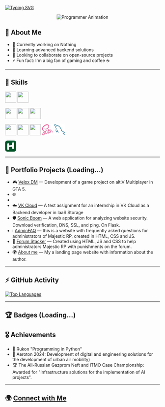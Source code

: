 [![Typing SVG](https://readme-typing-svg.demolab.com?font=Poppins&size=40&pause=1000&color=ffffff&vCenter=true&width=600&lines=👋+Hi%+My+name+is+Michael)](https://sh20raj.com)


<div align="center">
  <img height="300" src="https://i.gifer.com/1abF.gif" alt="Programmer Animation" />
</div>


## 🚀 About Me  
- 🔭 Currently working on Nothing  
- 🌱 Learning advanced backend solutions  
- 👯 Looking to collaborate on open-source projects  
- ⚡ Fun fact: I'm a big fan of gaming and coffee ☕

---

## 🔧 Skills

<p align="left">
<a href="https://www.python.org/" target="_blank" rel="noreferrer"><img src="https://raw.githubusercontent.com/danielcranney/readme-generator/main/public/icons/skills/python-colored.svg" width="36" height="36"/></a>
  
<a href="https://go.dev/" target="_blank" rel="noreferrer">
<img src="https://raw.githubusercontent.com/danielcranney/readme-generator/main/public/icons/skills/go-colored.svg" width="36" height="36"/></a>


<p align="left">
<a href="https://www.javascript.com/" target="_blank" rel="noreferrer" style="text-decoration: none;">
<img src="https://raw.githubusercontent.com/danielcranney/readme-generator/main/public/icons/skills/javascript-colored.svg" width="36" height="36"/></a>
  
<a href="https://www.typescriptlang.org/" target="_blank" rel="noreferrer" style="text-decoration: none;">
<img src="https://raw.githubusercontent.com/danielcranney/readme-generator/main/public/icons/skills/typescript-colored.svg" width="36" height="36"/></a>

<a href="https://nodejs.org/" target="_blank" rel="noreferrer" style="text-decoration: none;">
<img src="https://raw.githubusercontent.com/danielcranney/readme-generator/main/public/icons/skills/nodejs-colored.svg" width="36" height="36"/></a>

  
<p align="left">
<a href="https://vuejs.org/" target="_blank" rel="noreferrer" style="text-decoration: none;">
<img src="https://raw.githubusercontent.com/danielcranney/readme-generator/main/public/icons/skills/vuejs-colored.svg" width="36" height="36"/></a>

<a href="https://developer.mozilla.org/en-US/docs/Web/HTML" target="_blank" rel="noreferrer" style="text-decoration: none;">
<img src="https://raw.githubusercontent.com/danielcranney/readme-generator/main/public/icons/skills/html5-colored.svg" width="36" height="36"/></a>

<a href="https://developer.mozilla.org/en-US/docs/Web/CSS" target="_blank" rel="noreferrer" style="text-decoration: none;">
<img src="https://raw.githubusercontent.com/danielcranney/readme-generator/main/public/icons/skills/css3-colored.svg" width="36" height="36"/></a>

<a href="https://sharkcoder.com/tools/scss" target="_blank" rel="noreferrer" style="text-decoration: none;">
<img src="https://github.com/HouseMiv/PNG/blob/main/asset/Scss_Logo_Color.svg.png" width="36" height="36"/></a>

<a href="https://www.mysql.com/" target="_blank" rel="noreferrer" style="text-decoration: none; outline: none;">
<img src="https://raw.githubusercontent.com/devicons/devicon/master/icons/mysql/mysql-original.svg" width="36" height="36"/></a>


<p align="left">
<a href="https://www.autohotkey.com/" target="_blank" rel="noreferrer" style="text-decoration: none;">
<img src="https://github.com/HouseMiv/PNG/blob/main/asset/AH.png" width="36" height="36"/></a>
  
</p>


---

## 💼 Portfolio Projects (Loading...)
- 🎮 [Velox DM]() — Development of a game project on alt:V Multiplayer in GTA 5.
- 🌐
-
- ☁️ [VK Cloud](https://github.com/HouseMiv/test-vk) — A test assignment for an internship in VK Cloud as a Backend developer in IaaS Storage
- 🛡️ [Sonic Boom](https://github.com/HouseMiv/SonicBoom) — A web application for analyzing website security. Download verification, DNS, SSL, and ping. On Flask.
-  ℹ️  [AdminFAQ](https://github.com/HouseMiv/AdminFAQ) — this is a website with frequently asked questions for administrators of Majestic RP, created in HTML, CSS and JS.
- 🧮 [Forum Stacker](https://github.com/HouseMiv/MajeticHub-Forum) — Created using HTML, JS and CSS to help administrators Majestic RP with punishments on the forum.
- 🌍 [About me](https://housemiv.github.io/HouseMiv/) — My a landing page website with information about the author.
  
---

## ⚡ GitHub Activity  

<a href="https://github.com/HouseMiv" align="left">
  <img src="https://github-readme-stats.vercel.app/api/top-langs/?username=HouseMiv&langs_count=10&title_color=ffffff&text_color=ffffff&icon_color=ec4899&bg_color=181824&hide_border=true&locale=en&custom_title=Top%20%Languages" alt="Top Languages" />
</a>

---

## 🏆 Badges  (Loading...)





## 🎖 Achievements
- 🏅 Rukon "Programming in Python"
- 🥇 Aeroton 2024: Development of digital and engineering solutions for the development of urban air mobility)
- 🏆 The All-Russian Gazprom Neft and ITMO Case Championship: Awarded for "Infrastructure solutions for the implementation of AI projects".

---

## 🌍 [Connect with Me](https://housemiv.github.io/HouseMiv/) 
